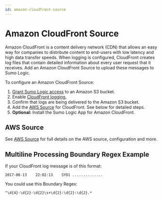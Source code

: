 ```yaml
---
id: amazon-cloudfront-source
---
```


# Amazon CloudFront Source

Amazon CloudFront is a content delivery network (CDN) that allows an easy way for companies to distribute content to end-users with low latency and high data transfer speeds. When logging is configured, CloudFront creates log files that contain detailed information about every user request that it receives. Add an Amazon CloudFront Source to upload these messages to Sumo Logic.

To configure an Amazon CloudFront Source:

1. [Grant Sumo Logic access](grant-access-aws-product.md) to an Amazon S3 bucket.
1. Enable [CloudFront logging.](http://docs.aws.amazon.com/AmazonCloudFront/latest/DeveloperGuide/AccessLogs.html "http://docs.aws.amazon.com/AmazonCloudFront/latest/DeveloperGuide/AccessLogs.html")
1. Confirm that logs are being delivered to the Amazon S3 bucket.
1. Add the [AWS Source](amazon-cloudfront-source.md) for CloudFront. See below for detailed steps. 
1. **Optional:** Install the Sumo Logic App for Amazon CloudFront.

## AWS Source

See [AWS Source](aws-sources.md) for full details on the AWS source, configuration and more.

## Multiline Processing Boundary Regex Example

If your CloudFront log message is of this format:

```
2017-06-13    22:02:13    SYD1 ..............
```

You could use this Boundary Regex:

```
^\d{4}-\d{2}-\d{2}\s+\d{2}:\d{2}:\d{2}.*
```
